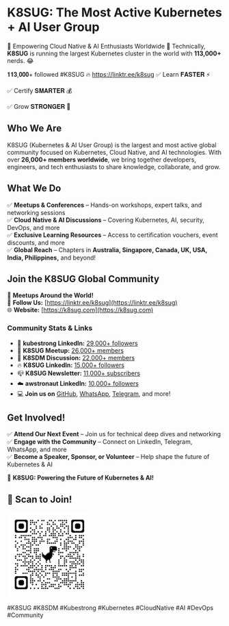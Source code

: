 # K8SUG: The Most Active Kubernetes + AI User Group  
🚀 Empowering Cloud Native & AI Enthusiasts Worldwide 🚀 Technically, **K8SUG** is running the largest Kubernetes cluster in the world with **113,000+** nerds. 😂 

𝟏𝟏𝟑,𝟎𝟎𝟎+ followed #K8SUG 🔥 https://linktr.ee/k8sug
✅ Learn 𝐅𝐀𝐒𝐓𝐄𝐑 ⚡

✅ Certify 𝐒𝐌𝐀𝐑𝐓𝐄𝐑 💰

✅ Grow 𝐒𝐓𝐑𝐎𝐍𝐆𝐄𝐑 💪

## Who We Are  
K8SUG (Kubernetes & AI User Group) is the largest and most active global community focused on Kubernetes, Cloud Native, and AI technologies. With over **26,000+ members worldwide**, we bring together developers, engineers, and tech enthusiasts to share knowledge, collaborate, and grow.

## What We Do  
✅ **Meetups & Conferences** – Hands-on workshops, expert talks, and networking sessions  
✅ **Cloud Native & AI Discussions** – Covering Kubernetes, AI, security, DevOps, and more  
✅ **Exclusive Learning Resources** – Access to certification vouchers, event discounts, and more  
✅ **Global Reach** – Chapters in **Australia, Singapore, Canada, UK, USA, India, Philippines,** and beyond!  

## Join the K8SUG Global Community  
📍 **Meetups Around the World!**  
📢 **Follow Us:** [https://linktr.ee/k8sug](https://linktr.ee/k8sug)  
🌐 **Website:** [https://k8sug.com](https://k8sug.com)  

### **Community Stats & Links**  
- 🔗 **kubestrong LinkedIn:** [29,000+ followers](https://linkedin.com/company/kubestrong)  
- 📍 **K8SUG Meetup:** [26,000+ members](https://www.meetup.com/pro/yongkang)  
- 💬 **K8SDM Discussion:** [22,000+ members](https://www.linkedin.com/groups/13983251/)  
- 🔥 **K8SUG LinkedIn:** [15,000+ followers](https://linkedin.com/company/k8sug)
- 📪 **K8SUG Newsletter:** [11,000+ subscribers](https://www.linkedin.com/newsletters/k8sug-newsletter-7284165390442622976/)
- ☁️ **awstronaut LinkedIn:** [10,000+ followers](https://linkedin.com/company/awstronaut)  
- 💻 **Join us on** [GitHub](https://github.com/k8sug), [WhatsApp](https://chat.whatsapp.com/DMqtkzb3LvM20kN1IMZOW9), [Telegram](https://t.me/+QsBjgoId34EzN2I1), and more!

## Get Involved!  
✅ **Attend Our Next Event** – Join us for technical deep dives and networking  
✅ **Engage with the Community** – Connect on LinkedIn, Telegram, WhatsApp, and more  
✅ **Become a Speaker, Sponsor, or Volunteer** – Help shape the future of Kubernetes & AI  

🚀 **K8SUG: Powering the Future of Kubernetes & AI!**  

## 📲 Scan to Join!
![Scan to Join](https://github.com/k8sug/.github/blob/main/profile/qrcode_linktr.ee.png)

#K8SUG #K8SDM #Kubestrong #Kubernetes #CloudNative #AI #DevOps #Community  
